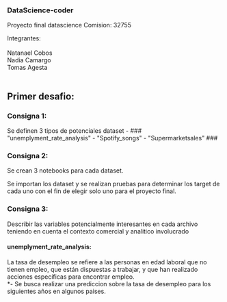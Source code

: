 ### DataScience-coder

Proyecto final datascience
Comision: 32755

Integrantes: <br>
<br>
            Natanael Cobos <br>
            Nadia Camargo <br>
            Tomas Agesta <br>
            <br>

## Primer desafio:  <br>

### Consigna 1:

Se definen 3 tipos de potenciales dataset - ### "unemplyment_rate_analysis" - "Spotify_songs" - "Supermarketsales" ### <br>
### Consigna 2: <br>

Se crean 3 notebooks para cada dataset. <br>

Se importan los dataset y se realizan pruebas para determinar los target de cada uno con el fin de elegir solo uno para el proyecto final.<br>

### Consigna 3: <br>

Describir las variables potencialmente interesantes en cada archivo teniendo en cuenta el contexto comercial y analitico involucrado <br>

#### unemplyment_rate_analysis:<br>
La tasa de desempleo se refiere a las personas en edad laboral que no tienen empleo, que están dispuestas a trabajar, y que han realizado acciones específicas para encontrar empleo. <br>
*- Se busca realizar una prediccion sobre la tasa de desempleo para los siguientes años en algunos paises. <br>